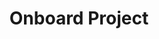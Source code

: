 ---
title: Onboard Project
api:
  file: .openapi.json
  operationId: Projects-onboard_project
hidden: false
---